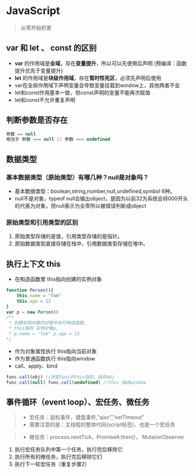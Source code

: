 # JavaScript

> 从零开始积累

## var 和 let 、 const 的区别
- **var** 的作用域是**全域**，存在**变量提升**，所以可以先使用后声明  (预编译：函数提升优先于变量提升)
- **let** 的作用域是**块级作用域**，存在**暂时性死区**，必须先声明后使用
- var在全局作用域下声明变量会导致变量挂载到window上，其他两者不会
- let和const作用基本一致，但const声明的变量不能再次赋值
- let和const不允许重复声明
## 判断参数是否存在
```js
参数 == null 
相当于 参数 === null || 参数 === undefined
```

## 数据类型
### 基本数据类型（原始类型）有哪几种？null是对象吗？
- 基本数据类型：boolean,string,number,null,undefined,symbol 6种。
- null不是对象，typeof null会输出object，是因为以前32为系统会将000开头的代表为对象，但null表示为全零所以被错误判断成object

### 原始类型和引用类型的区别
1. 原始类型存储的是值，引用类型存储的是指针。 
2. 原始数据类型直接存储在栈中，引用数据类型存储在堆中。

## 执行上下文 this
- 在构造函数里 this指向创建的实例对象
```js
function Person(){
    this.name = "Tom"
    this.age = 12
}
var p = new Person() 
/** 
 * 创建实例对象的过程中执行构造函数, 
 * this指向 实例对象p, 
 * p.name = "Tom" p.age = 12
*/
```
- 作为对象属性执行 this指向当前对象
- 作为普通函数执行 this指向window
- call、apply、bind
```js
func.call(obj) //改变func的this指向，指向obj
func.call(null) func.call(undefined) //this 指向window
```

## 事件循环（event loop）、宏任务、微任务
> - 宏任务：鼠标事件，键盘事件,"ajax","setTimeout"
> - 需要注意的是：主线程的整体代码(script标签)，也是一个宏任务

> - 微任务：process.nextTick，PromiseA.then()， MutaionObserver 

1. 执行宏任务队列中第一个任务，执行完后移除它
2. 执行所有的微任务，执行完后移除它们
3. 执行下一轮宏任务（重复步骤2）

